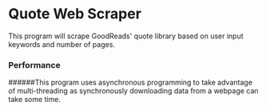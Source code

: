 # Quote Web Scraper

This program will scrape GoodReads' quote library based on user input keywords and number of pages.

### Performance
######This program uses asynchronous programming to take advantage of multi-threading 
as synchronously downloading data from a webpage can take some time.


